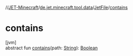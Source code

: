 //[JET-Minecraft](../../../index.md)/[de.jet.minecraft.tool.data](../index.md)/[JetFile](index.md)/[contains](contains.md)

# contains

[jvm]\
abstract fun [contains](contains.md)(path: [String](https://kotlinlang.org/api/latest/jvm/stdlib/kotlin/-string/index.html)): [Boolean](https://kotlinlang.org/api/latest/jvm/stdlib/kotlin/-boolean/index.html)
